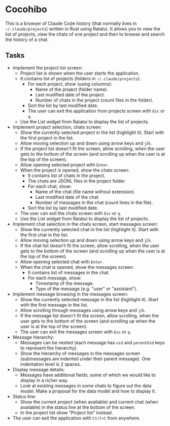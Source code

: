 # Cocohibo

This is a browser of Claude Code history (that normally lives in
`~/.claude/projects`) written in Rust using Ratatui. It allows you to view the
list of projects, view the chats of one project and then to browse and search
the history of a chat.

## Tasks

- Implement the project list screen:
  - Project list is shown when the user starts the application.
  - It contains list of projects (folders in `~/.claude/projects`):
    - For each project, show (using columns):
      - Name of the project (folder name).
      - Last modified date of the project.
      - Number of chats in the project (count files in the folder).
    - Sort the list by last modified date.
    - The user can exit the application from projects screen with `Esc` or `q`. 
  - Use the List widget from Ratatui to display the list of projects.
- Implement project selection, chats screen:
  - Show the currently selected project in the list (highlight it). Start with
    the first project in the list.
  - Allow moving selection up and down using arrow keys and `j`/`k`.
  - If the project list doesn't fit the screen, allow scrolling, when the user
    gets to the bottom of the screen (and scrolling up when the user is at the
    top of the screen).
  - Allow opening selected project with `Enter`.
  - When the project is opened, show the chats screen:
    - It contains list of chats in the project.
    - The chats are JSONL files in the project folder.
    - For each chat, show:
      - Name of the chat (file name without extension).
      - Last modified date of the chat.
      - Number of messages in the chat (count lines in the file).
    - Sort the list by last modified date.
  - The user can exit the chats screen with `Esc` or `q`.
  - Use the List widget from Ratatui to display the list of projects.
- Implement chat selection in the chats screen, start messages screen:
  - Show the currently selected chat in the list (highlight it). Start with
    the first chat in the list.
  - Allow moving selection up and down using arrow keys and `j`/`k`.
  - If the chat list doesn't fit the screen, allow scrolling, when the user
    gets to the bottom of the screen (and scrolling up when the user is at the
    top of the screen).
  - Allow opening selected chat with `Enter`.
  - When the chat is opened, show the messages screen:
    - It contains list of messages in the chat.
    - For each message, show:
      - Timestamp of the message.
      - Type of the message (e.g. "user" or "assistant").
- Implement message browsing in the messages screen:
  - Show the currently selected message in the list (highlight it). Start with
    the first message in the list.
  - Allow scrolling through messages using arrow keys and `j`/`k`.
  - If the message list doesn't fit the screen, allow scrolling, when the user
    gets to the bottom of the screen (and scrolling up when the user is at the
    top of the screen).
  - The user can exit the messages screen with `Esc` or `q`.
- Message hierarchy:
  - Messages can be nested (each message has `uid` and `parentUid` keys to
    represent the hierarchy).
  - Show the hierarchy of messages in the messages screen (submessages are
    indented under their parent message). One indentation level is 2 spaces.
- Display message details:
  - Messages have additional fields, some of which we would like to display in
    a richer way.
  - Look at existing messages in some chats to figure out the data model. Make
    a proposal for the data model and how to display it.
- Status line:
  - Show the current project (when available) and current chat (when available)
    in the status line at the bottom of the screen.
  - In the project list show "Project list" instead.
- The user can exit the application with `Ctrl+C` from anywhere.
